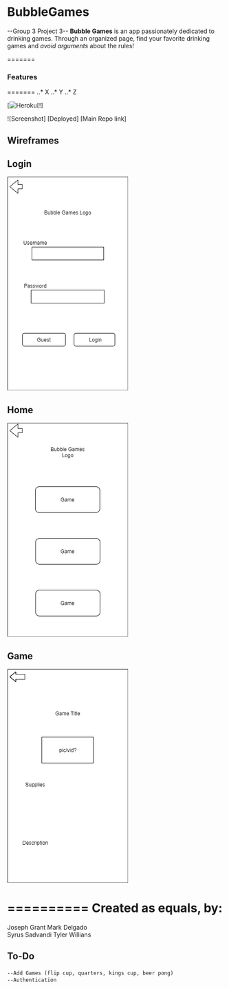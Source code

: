 # BubbleGames
--Group 3 Project 3--
**Bubble Games** is an app passionately dedicated to drinking games. Through an organized page, find your favorite drinking games and _avoid arguments_ about the rules!

=======
###  Features
=======
..* X
..* Y
..* Z

[![Heroku](https://heroku-badge.herokuapp.com/?app=heroku-badge)[!]

![Screenshot]
[Deployed]
[Main Repo link]


## Wireframes

## Login
![loginwire](./images/login-wireframe.png)

## Home
![homewire](./images/mainpage-wireframe.png)

## Game
![gamewire](./images/game-wireframe.png)

==========
Created as equals, by:
==========

Joseph Grant
Mark Delgado\
Syrus Sadvandi
Tyler Willians

## To-Do
    --Add Games (flip cup, quarters, kings cup, beer pong)
    --Authentication
